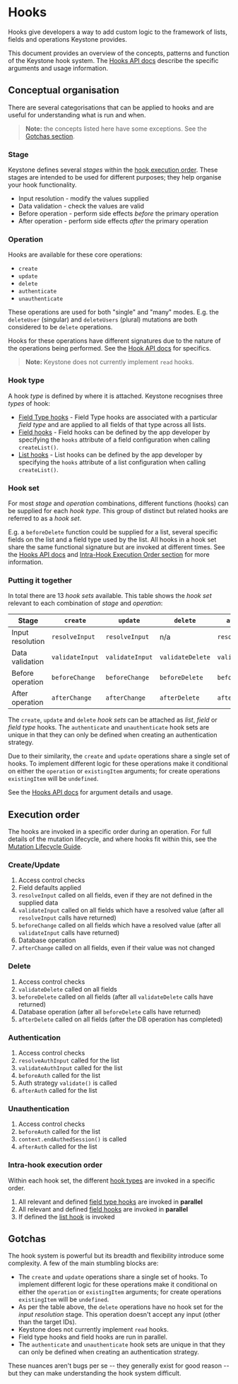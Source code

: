 <!--[meta]
section: guides
title: Hooks
[meta]-->

# Hooks

Hooks give developers a way to add custom logic to the framework of lists, fields and operations Keystone provides.

This document provides an overview of the concepts, patterns and function of the Keystone hook system.
The [Hooks API docs](/docs/api/hooks.md) describe the specific arguments and usage information.

## Conceptual organisation

There are several categorisations that can be applied to hooks and are useful for understanding what is run and when.

> **Note:** the concepts listed here have some exceptions.
> See the [Gotchas section](#gotchas).

### Stage

Keystone defines several _stages_ within the [hook execution order](#intra-hook-execution-order).
These stages are intended to be used for different purposes; they help organise your hook functionality.

- Input resolution - modify the values supplied
- Data validation - check the values are valid
- Before operation - perform side effects _before_ the primary operation
- After operation - perform side effects _after_ the primary operation

### Operation

Hooks are available for these core operations:

- `create`
- `update`
- `delete`
- `authenticate`
- `unauthenticate`

These operations are used for both "single" and "many" modes.
E.g. the `deleteUser` (singular) and `deleteUsers` (plural) mutations are both considered to be `delete` operations.

Hooks for these operations have different signatures due to the nature of the operations being performed.
See the [Hook API docs](/docs/api/hooks.md) for specifics.

> **Note:** Keystone does not currently implement `read` hooks.

### Hook type

A hook _type_ is defined by where it is attached.
Keystone recognises three _types_ of hook:

- [Field Type hooks](/docs/api/hooks.md#field-type-hooks) -
  Field Type hooks are associated with a particular _field type_ and are applied to all fields of that type across all lists.
- [Field hooks](/docs/api/hooks.md#field-hooks) -
  Field hooks can be defined by the app developer by specifying the `hooks` attribute of a field configuration when calling `createList()`.
- [List hooks](/docs/api/hooks.md#list-hooks) -
  List hooks can be defined by the app developer by specifying the `hooks` attribute of a list configuration when calling `createList()`.

### Hook set

For most _stage_ and _operation_ combinations, different functions (hooks) can be supplied for each _hook type_.
This group of distinct but related hooks are referred to as a _hook set_.

E.g. a `beforeDelete` function could be supplied for a list, several specific fields on the list and a field type used by the list.
All hooks in a hook set share the same functional signature but are invoked at different times.
See the [Hooks API docs](/docs/api/hooks.md) and [Intra-Hook Execution Order section](#intra-hook-execution-order) for more information.

### Putting it together

In total there are 13 _hook sets_ available.
This table shows the _hook set_ relevant to each combination of _stage_ and _operation_:

| Stage            | `create`        | `update`        | `delete`         | `authenticate`      | `unauthenticate` |
| ---------------- | --------------- | --------------- | ---------------- | ------------------- | ---------------- |
| Input resolution | `resolveInput`  | `resolveInput`  | n/a              | `resolveAuthInput`  |                  |
| Data validation  | `validateInput` | `validateInput` | `validateDelete` | `validateAuthInput` |                  |
| Before operation | `beforeChange`  | `beforeChange`  | `beforeDelete`   | `beforeAuth`        | `beforeUnauth`   |
| After operation  | `afterChange`   | `afterChange`   | `afterDelete`    | `afterAuth`         | `afterUnauth`    |

The `create`, `update` and `delete` _hook sets_ can be attached as _list_, _field_ or _field type_ hooks.
The `authenticate` and `unauthenticate` hook sets are unique in that they can only be defined when creating an authentication strategy.

Due to their similarity, the `create` and `update` operations share a single set of hooks.
To implement different logic for these operations make it conditional on either the `operation` or `existingItem` arguments;
for create operations `existingItem` will be `undefined`.

See the [Hooks API docs](/docs/api/hooks.md) for argument details and usage.

## Execution order

The hooks are invoked in a specific order during an operation.
For full details of the mutation lifecycle, and where hooks fit within this, see the [Mutation Lifecycle Guide](/docs/guides/mutation-lifecycle.md).

### Create/Update

1. Access control checks
2. Field defaults applied
3. `resolveInput` called on all fields, even if they are not defined in the supplied data
4. `validateInput` called on all fields which have a resolved value (after all `resolveInput` calls have returned)
5. `beforeChange` called on all fields which have a resolved value (after all `validateInput` calls have returned)
6. Database operation
7. `afterChange` called on all fields, even if their value was not changed

### Delete

1. Access control checks
2. `validateDelete` called on all fields
3. `beforeDelete` called on all fields (after all `validateDelete` calls have returned)
4. Database operation (after all `beforeDelete` calls have returned)
5. `afterDelete` called on all fields (after the DB operation has completed)

### Authentication

1. Access control checks
2. `resolveAuthInput` called for the list
3. `validateAuthInput` called for the list
4. `beforeAuth` called for the list
5. Auth strategy `validate()` is called
6. `afterAuth` called for the list

### Unauthentication

1. Access control checks
2. `beforeAuth` called for the list
3. `context.endAuthedSession()` is called
4. `afterAuth` called for the list

### Intra-hook execution order

Within each hook set, the different [hook types](#hook-type) are invoked in a specific order.

1. All relevant and defined [field type hooks](/docs/api/hooks.md#field-type-hooks) are invoked in **parallel**
2. All relevant and defined [field hooks](/docs/api/hooks.md#field-hooks) are invoked in **parallel**
3. If defined the [list hook](/docs/api/hooks.md#list-hooks) is invoked

## Gotchas

The hook system is powerful but its breadth and flexibility introduce some complexity.
A few of the main stumbling blocks are:

- The `create` and `update` operations share a single set of hooks.
  To implement different logic for these operations make it conditional on either the `operation` or `existingItem` arguments;
  for create operations `existingItem` will be `undefined`.
- As per the table above, the `delete` operations have no hook set for the _input resolution_ stage.
  This operation doesn't accept any input (other than the target IDs).
- Keystone does not currently implement `read` hooks.
- Field type hooks and field hooks are run in parallel.
- The `authenticate` and `unauthenticate` hook sets are unique in that they can only be defined when creating an authentication strategy.

These nuances aren't bugs per se -- they generally exist for good reason --
but they can make understanding the hook system difficult.

<!-- TODO: ## Error Handling -->
